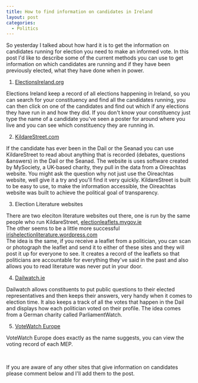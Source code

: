 ```yaml
---
title: How to find information on candidates in Ireland
layout: post
categories:
  - Politics
---
```

So yesterday I talked about how hard it is to get the information on candidates running for election you need to make an informed vote. In this post I'd like to describe some of the current methods you can use to get information on which candidates are running and if they have been previously elected, what they have done when in power.

1. [ElectionsIreland.org][1]

Elections Ireland keep a record of all elections happening in Ireland, so you can search for your constituency and find all the candidates running, you can then click on one of the candidates and find out which if any elections they have run in and how they did. If you don't know your constituency just type the name of a candidate you've seen a poster for around where you live and you can see which constituency they are running in.

2. [KildareStreet.com][2]

If the candidate has ever been in the Dail or the Seanad you can use KildareStreet to read about anything that is recorded (debates, questions &answers) in the Dail or the Seanad. The website is uses software created by MySociety, a UK-based charity, they pull in the data from a Oireachtas website. You might ask the question why not just use the Oireachtas website, well give it a try and you'll find it very quickly. KildareStreet is built to be easy to use, to make the information accessible, the Oireachtas website was built to achieve the political goal of transparency.

3. Election Literature websites

There are two eleciton literature websites out there, one is run by the same people who run KildareStreet, [electionleaflets.mygov.ie][3]  
The other seems to be a little more successful [irishelectionliterature.wordpress.com][4]  
The idea is the same, if you receive a leaflet from a politician, you can scan or photograph the leaflet and send it to either of these sites and they will post it up for everyone to see. It creates a record of the leaflets so that politicians are accountable for everything they've said in the past and also allows you to read literature was never put in your door.

4. [Dailwatch.ie][5]

Dailwatch allows constituents to put public questions to their elected representatives and then keeps their answers, very handy when it comes to election time. It also keeps a track of all the votes that happen in the Dail and displays how each politician voted on their profile. The idea comes from a German charity called ParliamentWatch.

5. [VoteWatch Europe][6]

VoteWatch Europe does exactly as the name suggests, you can view the voting record of each MEP.

&nbsp;

If you are aware of any other sites that give information on candidates please comment below and I'll add them to the post.

&nbsp;

 [1]: https://electionsireland.org/
 [2]: http://www.kildarestreet.com/
 [3]: http://electionleaflets.mygov.ie/
 [4]: http://irishelectionliterature.wordpress.com/
 [5]: http://dailwatch.ie/
 [6]: http://www.votewatch.eu/